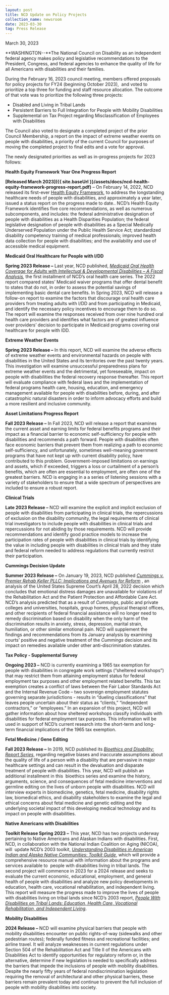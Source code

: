 ```yaml
---
layout: post
title: NCD Update on Policy Projects
collection_name: newsroom
date: 2023-03-30
tag: Press Release
---
```

March 30, 2023

**WASHINGTON--**The National Council on Disability as an independent federal agency makes policy and legislative recommendations to the President, Congress, and federal agencies to enhance the quality of life for all Americans with disabilities and their families.

During the February 16, 2023 council meeting, members offered proposals for policy projects for FY24 (beginning October 2023),  and voted to prioritize a top three for funding and staff resource allocation. The outcome of that vote was to prioritize the following three projects:

* Disabled and Living in Tribal Lands
* Persistent Barriers to Full Integration for People with Mobility Disabilities
* Supplemental on Tax Project regarding Misclassification of Employees with Disabilities

The Council also voted to designate a completed project of the prior Council Membership, a report on the impact of extreme weather events on people with disabilities, a priority of the current Council for purposes of moving the completed project to final edits and a vote for approval.

The newly designated priorities as well as in-progress projects for 2023 follows:

**Health Equity Framework Year One Progress Report**

**[Released March 2023]({{ site.baseUrl }}/assets/docs/ncd-health-equity-framework-progress-report.pdf)** – On February 14, 2022, NCD released its first-ever [Health Equity Framework](https://ncd.gov/publications/2023/health-equity-framework), to address the longstanding healthcare needs of people with disabilities, and approximately a year later, issued a status report on the progress made to date.. NCD’s Health Equity Framework identifies five core recommendations, as well as numerous subcomponents, and includes: the federal administrative designation of people with disabilities as a Health Disparities Population; the federal legislative designation of people with disabilities as a Special Medically Underserved Population under the Public Health Service Act; standardized disability competency training of medical professionals; improved health data collection for people with disabilities; and the availability and use of accessible medical equipment.  

**Medicaid Oral Healthcare for People with I/DD**

**Spring 2023 Release –** Last year, NCD published, *[Medicaid Oral Health Coverage for Adults with Intellectual & Developmental Disabilities – A Fiscal Analysis](https://ncd.gov/publications/2022/medicaid-oral-health-coverage-adults-IDD),* the first installment of NCD’s oral health care series. The 2022 report compared states’ Medicaid waiver programs that offer dental benefit to states that do not, in order to assess the potential savings of implementing basic dental care benefits. In Spring 2023, NCD will release a follow-on report to examine the factors that discourage oral health care providers from treating adults with I/DD and from participating in Medicaid, and identify the necessary policy incentives to encourage them to do so. The report will examine the responses received from over nine hundred oral health care providers and identifies what factors are of greatest influence over providers’ decision to participate in Medicaid programs covering oral healthcare for people with IDD.

**Extreme Weather Events**

**Spring 2023 Release –** In this report, NCD will examine the adverse effects of extreme weather events and environmental hazards on people with disabilities in the United States and its territories over the past twenty years. This investigation will examine unsuccessful preparedness plans for extreme weather events and the detrimental, yet foreseeable, impact on people with disabilities the federal recovery response thereafter. This report will evaluate compliance with federal laws and the implementation of federal programs health care, housing, education, and emergency management available for people with disabilities before, during, and after catastrophic natural disasters in order to inform advocacy efforts and build a more resilient and inclusive community.

**Asset Limitations Progress Report**

**Fall 2023 Release –** In Fall 2023, NCD will release a report that examines the current asset and earning limits for federal benefits programs and their impact as a financial barrier to economic self-sufficiency for people with disabilities and recommends a path forward. People with disabilities often face economic barriers that prevent them from realizing a path to economic self-sufficiency, and unfortunately, sometimes well-meaning government programs that have not kept up with current disability policy, have contributed to this problem. Government-imposed limitations on earnings and assets, which if exceeded, triggers a loss or curtailment of a person’s benefits, which are often are essential to employment, are often one of the greatest barriers. NCD is engaging in a a series of listening sessions with a variety of stakeholders to ensure that a wide spectrum of perspectives are included to ensure a robust report.

**Clinical Trials**

**Late 2023 Release –** NCD will examine the explicit and implicit exclusion of people with disabilities from participating in clinical trials, the repercussions of exclusion on the disability community, the legal requirements of clinical trial investigators to include people with disabilities in clinical trials and repercussions for not abiding by those requirements. NCD will provide recommendations and identify good practice models to increase the participation rates of people with disabilities in clinical trials by identifying the value in including people with disabilities in clinical trials and they state and federal reform needed to address regulations that currently restrict their participation.

**Cummings Decision Update**

**Summer 2023 Release –** On January 19, 2023, NCD published *[Cummings v. Premier Rehab Keller PLLC: Implications and Avenues for Reform](https://www.ncd.gov/publications/2023/cummings-v-premier-rehab-keller-pllc-implications-and-avenues-reform)* , an analysis of the United States Supreme Court’s April 28, 2022 decision which concludes that emotional distress damages are unavailable for violations of the Rehabilitation Act and the Patient Protection and Affordable Care Act. NCD’s analysis predicted that as a result of *Cummings*, public and private colleges and universities, hospitals, group homes, physical therapist offices, and other recipients of federal financial assistance will no longer need to remedy discrimination based on disability when the only harm of the discrimination results in anxiety, stress, depression, marital strain, humiliation, or other similar emotional pain. NCD will supplement the findings and recommendations from its January analysis by examining courts’ positive and negative treatment of the *Cummings* decision and its impact on remedies available under other anti-discrimination statutes. 

**Tax Policy - Supplemental Survey**

**Ongoing 2023 –** NCD is currently examining a 1965 tax exemption for people with disabilities in congregate work settings (“sheltered workshops”) that may restrict them from attaining employment status for federal employment tax purposes and other employment related benefits. This tax exemption creates a conflict of laws between the Fair Labor Standards Act and the Internal Revenue Code – two sovereign employment statutes governing separate jurisdictions - results in “dueling classifications” that leaves people uncertain about their status as “clients,” “independent contractors,” or “employees.” In an expansion of this project, NCD will gather information about how sheltered workshops classify individuals with disabilities for federal employment tax purposes. This information will be used in support of NCD’s current research into the short-term and long-term financial implications of the 1965 tax exemption.  

**Fetal Medicine / Gene Editing**

**Fall 2023 Release –** In 2019, NCD published its *[Bioethics and Disability: Report Series](https://ncd.gov/publications/2019/bioethics-report-series)*, regarding negative biases and inaccurate assumptions about the quality of life of a person with a disability that are pervasive in major healthcare settings and can result in the devaluation and disparate treatment of people with disabilities. This year, NCD will publish an additional installment in this  bioethics series and examine the history, arguments, science, and consequences of fetal medicine interventions and germline editing on the lives of unborn people with disabilities. NCD will interview experts in biomedicine, genetics, fetal medicine, disability rights law, biomedical ethics, and disability stakeholders to examine the legal and ethical concerns about fetal medicine and genetic editing and the underlying societal impact of this developing medical technology and its impact on people with disabilities.  

**Native Americans with Disabilities**

**Toolkit Release Spring 2023 –** This year, NCD has two projects underway pertaining to Native Americans and Alaskan Indians with disabilities. First, NCD, in collaboration with the National Indian Coalition on Aging (NICOA), will  update NCD’s 2003 toolkit, *[Understanding Disabilities in American Indian and Alaska Native Communities: Toolkit Guide](https://www.ncd.gov/publications/2003/Aug12003)*, which will provide a comprehensive resource manual with information about the programs and services available to  people with disabilities living in tribal lands. The second project will commence in 2023 for a 2024 release and seeks to evaluate the current economic, educational, employment, and general health of people with disabilities and analyze new policy developments in education, health care, vocational rehabilitation, and independent living. This report will measure the progress made to improve the lives of people with disabilities living on tribal lands since NCD’s 2003 report, *[People With Disabilities on Tribal Lands: Education, Health Care, Vocational Rehabilitation, and Independent Living](https://www.ncd.gov/publications/2003/Aug2003)*.

**Mobility Disabilities**

**2024 Release –** NCD will examine physical barriers that people with mobility disabilities encounter on public rights-of-way (sidewalks and other pedestrian routes); federally funded fitness and recreational facilities; and airline travel. It will analyze weaknesses in current regulations under Section 504 of the Rehabilitation Act and Title II of the Americans with Disabilities Act to identify opportunities for regulatory reform or, in the alternative, determine if new legislation is needed to specifically address the barriers that impede the inclusions of people with mobility disabilities. Despite the nearly fifty years of federal nondiscrimination legislation requiring the removal of architectural and other physical barriers, these barriers remain prevalent today and continue to prevent the full inclusion of people with mobility disabilities into society.